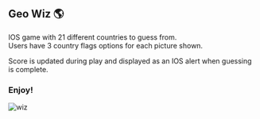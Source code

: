 ## Geo Wiz  :earth_americas:

IOS game with 21 different countries to guess from.<br />
Users have 3 country flags options for each picture shown.

Score is updated during play and displayed as an IOS alert when guessing is complete.


### Enjoy!

![wiz](https://user-images.githubusercontent.com/78878935/196267211-19214355-05a6-4f74-8c2e-8b89df6ecd4a.png)


